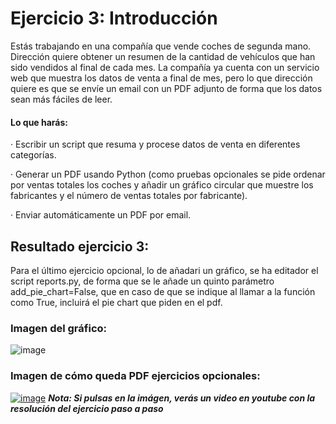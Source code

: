 # Ejercicio 3: Introducción

Estás trabajando en una compañía que vende coches de segunda mano. Dirección quiere obtener un resumen de la cantidad de vehículos que han sido vendidos al final de cada mes. La compañía ya cuenta con un servicio web que muestra los datos de venta a final de mes, pero lo que dirección quiere es que se envíe un email con un PDF adjunto de forma que los datos sean más fáciles de leer.

#### Lo que harás:

· Escribir un script que resuma y procese datos de venta en diferentes categorías.

· Generar un PDF usando Python (como pruebas opcionales se pide ordenar por ventas totales los coches y añadir un gráfico circular que muestre los fabricantes y el número de ventas totales por fabricante).

· Enviar automáticamente un PDF por email.


## Resultado ejercicio 3:
Para el último ejercicio opcional, lo de añadari un gráfico, se ha editador el script reports.py, de forma que se le añade un quinto parámetro add_pie_chart=False, que en caso de que se indique al llamar a la función como True, incluirá el pie chart que piden en el pdf.
### Imagen del gráfico:
![image](https://github.com/user-attachments/assets/d7edccc9-7400-420d-9776-8e731f1de5f4)

### Imagen de cómo queda PDF ejercicios opcionales:
[![image](https://github.com/user-attachments/assets/8579c4cd-0ed8-4c34-847a-61a7e1097e10)](https://youtu.be/-U524V4tV3c)
***Nota: Si pulsas en la imágen, verás un video en youtube con la resolución del ejercicio paso a paso***
